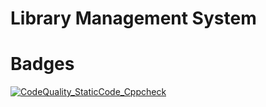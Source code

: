 # Library Management System


# Badges 

[![CodeQuality_StaticCode_Cppcheck](https://www.code-inspector.com/project/24865/score/svg)](https://www.code-inspector.com/project/24865/score/svg)
